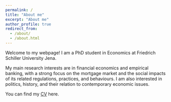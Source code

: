 ```yaml
---
permalink: /
title: "About me"
excerpt: "About me"
author_profile: true
redirect_from: 
  - /about/
  - /about.html
---
```



Welcome to my webpage! I am a PhD student in Economics at Friedrich Schiller University Jena. 

My main research interests are in financial economics and empirical banking, with a strong focus on the mortgage market and the social impacts of its related regulations, practices, and behaviours. I am also interested in politics, history, and their relation to contemporary economic issues.

You can find my [CV](https://tranhuynh23.github.io/files/CV_Tran_Huynh.pdf) here.
